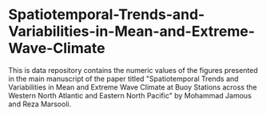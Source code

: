 # Spatiotemporal-Trends-and-Variabilities-in-Mean-and-Extreme-Wave-Climate

This is data repository contains the numeric values of the figures presented in the main manuscript of the paper titled "Spatiotemporal Trends and Variabilities in Mean and Extreme Wave Climate at Buoy Stations across the Western North Atlantic and Eastern North Pacific" by Mohammad Jamous and Reza Marsooli.
